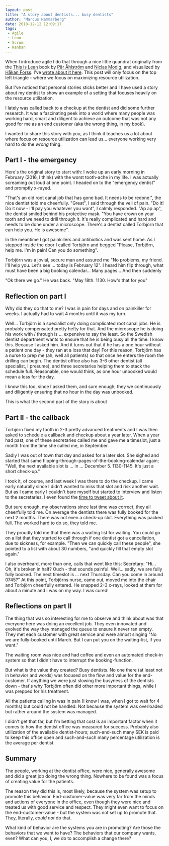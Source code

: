 ```yaml
---
layout: post
title: "A story about dentists... busy dentists"
author: "Marcus Hammarberg"
date: 2018-12-12 12:09:17
tags:
 - Agile
 - Lean
 - Scrum
 - Kanban
---
```


When I introduce agile I do that through a nice little quandrat originally from the [This is Lean](https://thisislean.com/) book by [Pär Åhlström](http://parahlstrom.com/) and [Niclas Modig](https://twitter.com/leanonmyself), and visualized by [Håkan Forss](http://www.marcusoft.net/img/thisIsLean.png). I've [wrote about it here](http://www.marcusoft.net/2017/02/comments-on-board-practices-6.html). This post will only focus on the top left triangle - where we focus on maximizing resource utilization.

But I've noticed that personal stories sticks better and I have used a story about my dentist to show an example of a setting that focuses heavily on the resource utilization.

I lately was called back to a checkup at the dentist and did some further research. It was a fascinating peek into a world where many people was working hard, smart and diligent to achieve an outcome that was not any good for me as an end customer (aka the wrong thing, in my book).

I wanted to share this story with you, as I think it teaches us a lot about where focus on resource utilization can lead us... everyone working very hard to do the *wrong* thing.

<!-- excerpt-end -->

## Part I - the emergency

Here's the original story to start with: I woke up an early morning in February (2016, I think) with the worst tooth-ache in my life. I was actually screaming out loud at one point. I headed on to the "emergency dentist" and promptly x-rayed.

"That's an old root canal job that has gone bad. It needs to be redone.", the nice dentist told me cheerfully.
"Great", I said through the veil of pain. "Do it! Do it now - I'll pay you whatever you want", I calmly responded.
"Ap ap ap", the dentist smiled behind his protective mask. "You have crown on your tooth and we need to drill through it. It's really complicated and hard and needs to be done under a microscope. There's a dentist called Torbjörn that can help you. He is awesome".

In the meantime I got painkillers and antibiotics and was sent home. As I stepped inside the door I called Torbjörn and begged "Please, Torbjörn, help me. I'm in pain! Can you do something".

Torbjörn was a jovial, secure man and assured me "No problems, my friend. I'll help you. Let's see ... today is February 12". I heard him flip through, what must have been a big booking calendar... Many pages... And then suddenly

"Ok there we go." He was back. "May 18th. 1130. How's that for you"

## Reflection on part I

Why did they do that to me? I was in pain for days and on painkiller for weeks. I actually had to wait 4 months until it was my turn.

Well... Torbjörn is a specialist only doing complicated root canal jobs. He is probably compensated pretty hefty for that. And the microscope he is doing his work with / through is ... expensive to say the least.
So the Swedish dentist department wants to ensure that he is being busy all the time. I know this. Because I asked him. And it turns out that if he has a one hour without a patient one day - they ran at a loss that day!
For this reason, Torbjörn has a nurse to prep me (ah, well all patients) so that once he enters the room the drilling can begin. The dentist office also has 3-6 other dentist (all specialist, I presume), and three secretaries helping them to stack the schedule full. Reasonable, one would think, as one hour unbooked would mean a loss for the day.

I know this too, since I asked them, and sure enough; they we continuously and diligently ensuring that no hour in the day was unbooked.

This is what the second part of the story is about

## Part II - the callback

Torbjörn fixed my tooth in 2-3 pretty advanced treatments and I was then asked to schedule a callback and checkup about a year later. When a year had past, one of these secretaries called me and gave me a timeslot, just a month from the time she called me, in September.

Sadly I was out of town that day and asked for a later slot. She sighed and started that same flipping-through-pages-of-the-booking-calendar again; "Well, the next available slot is ... in ... December 5. 1130-1145. It's just a short check-up."

I took it, of course, and last week I was there to do the checkup. I came early naturally since I didn't wanted to miss that slot and risk another wait. But as I came early I couldn't bare myself but started to interview and listen to the secretaries. I even found the [time to tweet about it](https://twitter.com/marcusoftnet/status/1070278346976780288).

But sure enough, my observations since last time was correct, they all cheerfully told me. On average the dentists there was fully booked for the next 2 months. There was not even a check-up slot. Everything was packed full. The worked hard to do so, they told me.

They proudly told me that there was a waiting list for waiting. You could go on a list that they started to call through if one dentist got a cancellation, due to sickness, for example. "Then we can quickly call these people", she pointed to a list with about 30 numbers, "and quickly fill that empty slot again."

I also overheard, more than one, calls that went like this:
Secretary: "Hi... Oh, it's broken in half? Ouch - that sounds painful. Well... sadly, we are fully fully booked. The next timeslot is ... next Thursday. Can you come in around 0745?"
At this point, Torbjörns nurse, came out, moved me into the chair and Torbjörn cheerfully entered. He snapped 2-3 x-rays, looked at them for about a minute and I was on my way. I was cured!

## Reflections on part II

The thing that was so interesting for me to observe and think about was that everyone here was doing an excellent job. They even innovated and evolved the way they managed the queue to ensure it never ran empty. They met each customer with great service and were almost singing "No we are fully-booked until March. But I can put you on the waiting-list, if you want."

The waiting room was nice and had coffee and even an automated check-in system so that I didn't have to interrupt the booking-function.

But what is the value they created? Busy dentists. No one there (at least not in behavior and words) was focused on the flow and value for the end-customer. If anything we were just slowing the busyness of the dentists down - that's why Torbjörn often did other more important things, while I was prepped for his treatment.

All the patients calling in was in pain (I know I was, when I got to wait for 4 months) but could not be handled. Not because the system was overloaded but rather around the system was managed.

I didn't get that far, but I'm betting that cost is an important factor when it comes to how the dentist office was measured for success. Probably also utilization of the available dentist-hours; such-and-such many SEK is paid to keep this office open and such-and-such many percentage utilization is the average per dentist.

## Summary

The people, working at the dentist office, were nice, generally awesome and did a great job doing the wrong thing. Nowhere to be found was a focus of creating value for the patients.

The reason they did this is, most likely, because the system was setup to promote this behavior. End-customer-value was very far from the minds and actions of everyone in the office, even though they were nice and treated us with good service and respect. They might even want to focus on the end-customer-value - but the system was not set up to promote that. They, literally, *could not* do that.

What kind of behavior are the systems you are in promoting?
Are those the behaviors that we want to have? The behaviors that our company wants, even?
What can you, I, we do to accomplish a change there?
